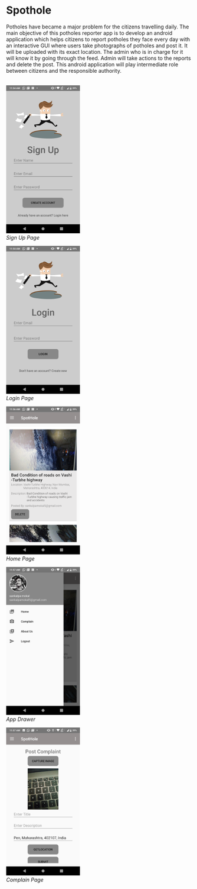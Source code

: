 # Spothole
Potholes have became a major problem for the citizens travelling daily. The main objective of this potholes reporter app is to develop an android application which helps citizens to report potholes they face every day with an interactive GUI where users take photographs of potholes and post it. It will be uploaded with its exact location. The admin who is in charge for it will know it by going through the feed. Admin will take actions to the reports and delete the post. This android application will play intermediate role between citizens and the responsible authority.
<br/>
<br/>
<p>
<img src="https://raw.githubusercontent.com/Sankalpamokal/Spothole/master/assets/readme_images/sign_up.png" width="200" height="400">
 <br/>   <em>Sign Up Page</em>
</p>
<p><img src="https://raw.githubusercontent.com/Sankalpamokal/Spothole/master/assets/readme_images/login.png" width="200" height="400">
 <br/>   <em>Login Page</em>
</p><p><img src="https://raw.githubusercontent.com/Sankalpamokal/Spothole/master/assets/readme_images/home_page.png" width="200" height="400">
 <br/>   <em>Home Page</em>
</p><p><img src="https://raw.githubusercontent.com/Sankalpamokal/Spothole/master/assets/readme_images/drawer.png" width="200" height="400">
 <br/>   <em>App Drawer</em>
</p><p><img src="https://raw.githubusercontent.com/Sankalpamokal/Spothole/master/assets/readme_images/complain_page.png" width="200" height="400">
 <br/>   <em>Complain Page</em>
</p>

